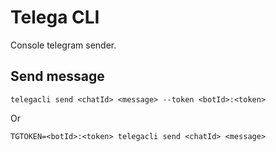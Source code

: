 # Telega CLI
Console telegram sender.

## Send message

```
telegacli send <chatId> <message> --token <botId>:<token>
```
Or

```
TGTOKEN=<botId>:<token> telegacli send <chatId> <message>
```